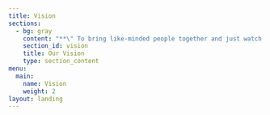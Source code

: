 ```yaml
---
title: Vision
sections:
  - bg: gray
    content: "**\" To bring like-minded people together and just watch them create magic \"**\r\n\nWhen two or more people with similar interests and goals come together, they create something\r\n\nsubstantial. A research scholar is looking for other researchers who can further contribute to his\r\n\nobservations. A music band is looking for a great artist. NGO's are in search of dedicated volunteers.\r\n\nA founder of a start-up is in need of a co-founder. A young boy is looking for a suitable girl to marry\r\n\nher. People are always in need of their kind of people.\r\n\nWe wish to bridge this gap and provide a platform where people can find others like them. Moving\r\n\non, let us now try to understand how the app will work.\r\n\nThe homepage would let users choose their areas of interest. Once they've done that, they would\r\n\nprovide detailed information about their interests and work. They would also mention if they are\r\n\nlooking for individuals with specific qualities or skill set. Once, they are done with the sign-up, they\r\n\nwould receive recommendations and suggestions based on the information they've provided. And if\r\n\nthey have a close match for their set preferences, they can ping the person they are interested in. If\r\n\nthe individual at the other end is also interested, he/she can ping back and they can start\r\n\ncommunicating."
    section_id: vision
    title: Our Vision
    type: section_content
menu:
  main:
    name: Vision
    weight: 2
layout: landing
---
```


